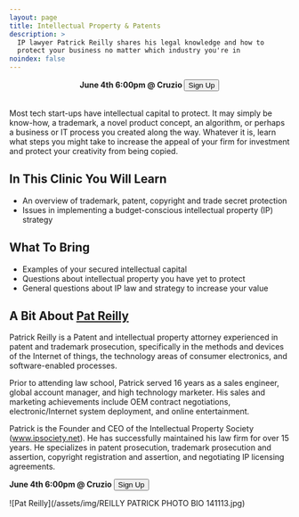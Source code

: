 ```yaml
---
layout: page
title: Intellectual Property & Patents
description: >
  IP lawyer Patrick Reilly shares his legal knowledge and how to
  protect your business no matter which industry you're in
noindex: false
---
```

<center>
<b>June 4th 6:00pm @ Cruzio   </b><button class="myButton" value ="Sign Up" type="button" onclick="window.location.href='https://www.eventbrite.com/e/intellectual-property-with-patrick-reilly-tickets-59297809344'">Sign Up</button>
</center>
<br>

Most tech start-ups have intellectual capital to protect. It may simply be know-how, a trademark, a
novel product concept, an algorithm, or perhaps a business or IT process you created along the way.
Whatever it is, learn what steps you might take to increase the appeal of your firm for investment
and protect your creativity from being copied.

## In This Clinic You Will Learn

- An overview of trademark, patent, copyright and trade secret protection
- Issues in implementing a budget-conscious intellectual property (IP) strategy

## What To Bring
- Examples of your secured intellectual capital
- Questions about intellectual property you have yet to protect
- General questions about IP law and strategy to increase your value

## A Bit About [Pat Reilly](https://www.linkedin.com/in/ipsociety/)

Patrick Reilly is a Patent and intellectual property attorney experienced in patent and trademark prosecution, specifically in the methods and devices of the Internet of things, the technology areas of consumer electronics, and software-enabled processes.

Prior to attending law school, Patrick served 16 years as a sales engineer, global account manager, and high technology marketer.  His sales and marketing achievements include OEM contract negotiations, electronic/Internet system deployment, and online entertainment.

Patrick is the Founder and CEO of the Intellectual Property Society (www.ipsociety.net). He has successfully maintained his law firm for over 15 years. He specializes in patent prosecution, trademark prosecution and assertion, copyright registration and assertion, and negotiating IP licensing agreements.


<b>June 4th 6:00pm @ Cruzio   </b><button class="myButton" value ="Sign Up" type="button" onclick="window.location.href='https://www.eventbrite.com/e/intellectual-property-with-patrick-reilly-tickets-59297809344'">Sign Up</button>
<br>

![Pat Reilly](/assets/img/REILLY PATRICK PHOTO BIO 141113.jpg)
